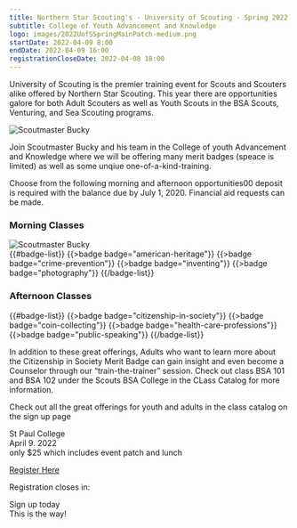 ```yaml
---
title: Northern Star Scouting's - University of Scouting - Spring 2022
subtitle: College of Youth Advancement and Knowledge
logo: images/2022UofSSpringMainPatch-medium.png
startDate: 2022-04-09 8:00
endDate: 2022-04-09 16:00
registrationCloseDate: 2022-04-08 18:00
---
```


University of Scouting is the premier training event for Scouts and Scouters alike offered by Northern Star Scouting.  This year there are opportunities galore for both Adult Scouters as well as Youth Scouts in the BSA Scouts, Venturing, and Sea Scouting programs.

<div class="W(50%) W(100%)--s M(a)">
<img src="{{@root.rootPath}}images/smb-words.jpg" alt="Scoutmaster Bucky" class="W(75%)" />
</div>

Join Scoutmaster Bucky and his team in the College of youth Advancement and Knowledge where we will be offering  many merit badges (speace is limited) as well as some unqiue one-of-a-kind-training.

Choose from the following morning and afternoon opportunities00 deposit is required with the balance due by July 1, 2020. Financial aid requests can be made.

### Morning Classes

<div class="W(50%) W(100%)--s M(a)">
<img src="{{@root.rootPath}}images/fc-and-cmwrroo.jpg" alt="Scoutmaster Bucky" class="W(75%)" />
</div>
{{#badge-list}}
{{>badge badge="american-heritage"}}
{{>badge badge="crime-prevention"}}
{{>badge badge="inventing"}}
{{>badge badge="photography"}}
{{/badge-list}}

### Afternoon Classes

{{#badge-list}}
{{>badge badge="citizenship-in-society"}}
{{>badge badge="coin-collecting"}}
{{>badge badge="health-care-professions"}}
{{>badge badge="public-speaking"}}
{{/badge-list}}

In addition to these great offerings, Adults who want to learn more about the Citizenship in Society Merit Badge can gain insight and even become a Counselor through our “train-the-trainer” session. Check out class BSA 101 and BSA 102 under the Scouts BSA College in the CLass Catalog for more information.

Check out all the great offerings for youth and adults in the class catalog on the sign up page

<div class="Bgc(#ccffff) D(f) Jc(se) Fxd(c)--s">
<div class="D(f) Fxd(c) Jc(c) P(0.2em)">

St Paul College<br />
April 9. 2022<br />
only $25 which includes event patch and lunch

[Register Here](https://www.scoutingevent.com/250-UOSSpring2022)

</div>
<div class="D(f) Fxd(c) Jc(c) P(0.2em)">

Registration closes in: <br /> <script>countdown("{{registrationCloseDate}}", "Sorry, registration is closed")</script>

Sign up today<br />
This is the way!

</div></div>
